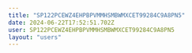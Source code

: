 ```yaml
---
title: "SP122PCEWZ4EHPBPVMMHSMBWMXCET99284C9A8PN5"
date: 2024-06-22T17:52:51.702Z
user: SP122PCEWZ4EHPBPVMMHSMBWMXCET99284C9A8PN5
layout: "users"
---
```

    